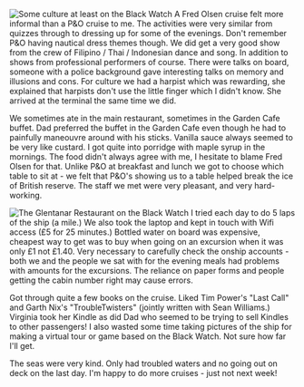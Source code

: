 ![Some culture at least on the Black Watch](harp.JPG)
A Fred Olsen cruise felt more informal than a P&O cruise to me. The activities were very similar from quizzes through to dressing up for some of the evenings. Don't remember P&O having nautical dress themes though. We did get a very good show from the crew of Filipino / Thai / Indonesian dance and song. In addition to shows from professional performers of course. There were talks on board, someone with a police background gave interesting talks on memory and illusions and cons. For culture we had a harpist which was rewarding, she explained that harpists don't use the little finger which I didn't know. She arrived at the terminal the same time we did.

We sometimes ate in the main restaurant, sometimes in the Garden Cafe buffet. Dad preferred the buffet in the Garden Cafe even though he had to painfully maneouvre around with his sticks. Vanilla sauce always seemed to be very like custard. I got quite into porridge with maple syrup in the mornings. The food didn't always agree with me, I hesitate to blame Fred Olsen for that. Unlike P&O at breakfast and lunch we got to choose which table to sit at - we felt that P&O's showing us to a table helped break the ice of British reserve. The staff we met were very pleasant, and very hard-working.

![The Glentanar Restaurant on the Black Watch](glentanar2.JPG)
I tried each day to do 5 laps of the ship (a mile.) We also took the laptop and kept in touch with Wifi access (&pound;5 for 25 minutes.) Bottled water on board was expensive, cheapest way to get was to buy when going on an excursion when it was only &pound;1 not &pound;1.40. Very necessary to carefully check the onship accounts - both we and the people we sat with for the evening meals had problems with amounts for the excursions. The reliance on paper forms and people getting the cabin number right may cause errors.

Got through quite a few books on the cruise. Liked Tim Power's "Last Call" and Garth Nix's "TroubleTwisters" (jointly written with Sean Williams.) Virginia took her Kindle as did Dad who seemed to be trying to sell Kindles to other passengers! I also wasted some time taking pictures of the ship for making a virtual tour or game based on the Black Watch. Not sure how far I'll get.

The seas were very kind. Only had troubled waters and no going out on deck on the last day. I'm happy to do more cruises - just not next week!
